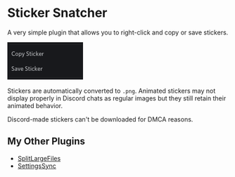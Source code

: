 # Sticker Snatcher
A very simple plugin that allows you to right-click and copy or save stickers. 

![Copy or Save Sticker](images/options.png)

Stickers are automatically converted to `.png`. Animated stickers may not display properly in Discord chats as regular images but they still retain their animated behavior.

Discord-made stickers can't be downloaded for DMCA reasons.

## My Other Plugins
- [SplitLargeFiles](https://github.com/ImTheSquid/SplitLargeFiles)
- [SettingsSync](https://github.com/ImTheSquid/SettingsSync)